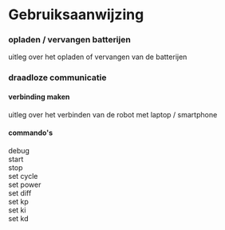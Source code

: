 # Gebruiksaanwijzing

### opladen / vervangen batterijen

uitleg over het opladen of vervangen van de batterijen

### draadloze communicatie
#### verbinding maken
uitleg over het verbinden van de robot met laptop / smartphone

#### commando's
debug  
start  
stop  
set cycle  
set power  
set diff  
set kp  
set ki  
set kd  

